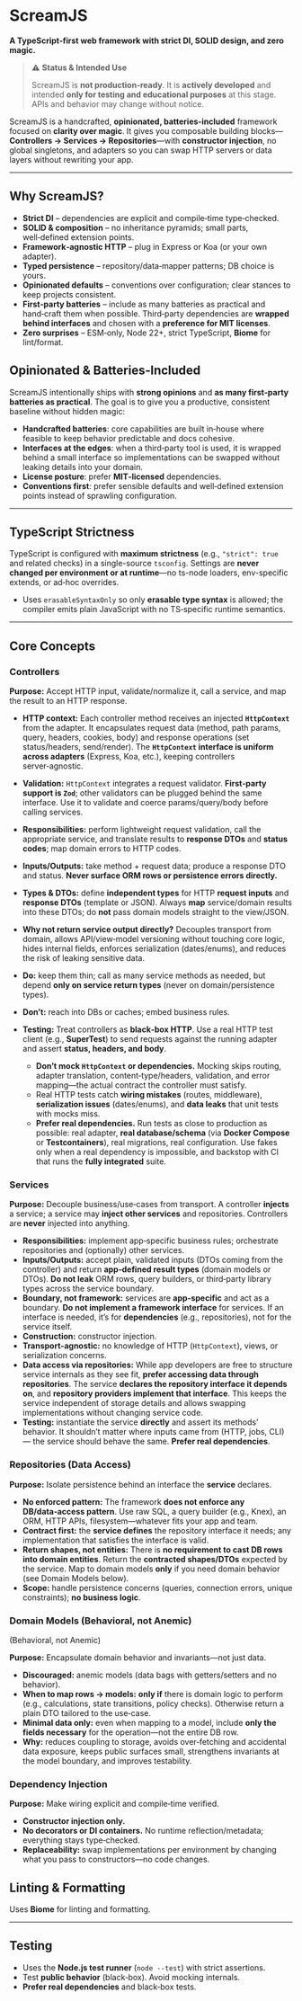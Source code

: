 # ScreamJS

**A TypeScript‑first web framework with strict DI, SOLID design, and zero magic.**

> ⚠️ **Status & Intended Use**
>
> ScreamJS is **not production‑ready**. It is **actively developed** and intended **only for testing and educational purposes** at this stage. APIs and behavior may change without notice.

ScreamJS is a handcrafted, **opinionated, batteries‑included** framework focused on **clarity over magic**. It gives you composable building blocks—**Controllers → Services → Repositories**—with **constructor injection**, no global singletons, and adapters so you can swap HTTP servers or data layers without rewriting your app.

---

## Why ScreamJS?

* **Strict DI** – dependencies are explicit and compile‑time type‑checked.
* **SOLID & composition** – no inheritance pyramids; small parts, well‑defined extension points.
* **Framework‑agnostic HTTP** – plug in Express or Koa (or your own adapter).
* **Typed persistence** – repository/data‑mapper patterns; DB choice is yours.
* **Opinionated defaults** – conventions over configuration; clear stances to keep projects consistent.
* **First‑party batteries** – include as many batteries as practical and hand‑craft them when possible. Third‑party dependencies are **wrapped behind interfaces** and chosen with a **preference for MIT licenses**.
* **Zero surprises** – ESM‑only, Node 22+, strict TypeScript, **Biome** for lint/format.

## Opinionated & Batteries‑Included

ScreamJS intentionally ships with **strong opinions** and **as many first‑party batteries as practical**. The goal is to give you a productive, consistent baseline without hidden magic:

* **Handcrafted batteries**: core capabilities are built in‑house where feasible to keep behavior predictable and docs cohesive.
* **Interfaces at the edges**: when a third‑party tool is used, it is wrapped behind a small interface so implementations can be swapped without leaking details into your domain.
* **License posture**: prefer **MIT‑licensed** dependencies.
* **Conventions first**: prefer sensible defaults and well‑defined extension points instead of sprawling configuration.

---

## TypeScript Strictness

TypeScript is configured with **maximum strictness** (e.g., `"strict": true` and related checks) in a single-source `tsconfig`. Settings are **never changed per environment or at runtime**—no ts-node loaders, env-specific extends, or ad‑hoc overrides.

* Uses `erasableSyntaxOnly` so only **erasable type syntax** is allowed; the compiler emits plain JavaScript with no TS‑specific runtime semantics.

---

## Core Concepts

### Controllers

**Purpose:** Accept HTTP input, validate/normalize it, call a service, and map the result to an HTTP response.

* **HTTP context:** Each controller method receives an injected **`HttpContext`** from the adapter. It encapsulates request data (method, path params, query, headers, cookies, body) and response operations (set status/headers, send/render). The **`HttpContext` interface is uniform across adapters** (Express, Koa, etc.), keeping controllers server‑agnostic.
* **Validation:** `HttpContext` integrates a request validator. **First‑party support is `Zod`**; other validators can be plugged behind the same interface. Use it to validate and coerce params/query/body before calling services.
* **Responsibilities:** perform lightweight request validation, call the appropriate service, and translate results to **response DTOs** and **status codes**; map domain errors to HTTP codes.
* **Inputs/Outputs:** take method + request data; produce a response DTO and status. **Never surface ORM rows or persistence errors directly.**
* **Types & DTOs:** define **independent types** for HTTP **request inputs** and **response DTOs** (template or JSON). Always **map** service/domain results into these DTOs; do **not** pass domain models straight to the view/JSON.
* **Why not return service output directly?** Decouples transport from domain, allows API/view‑model versioning without touching core logic, hides internal fields, enforces serialization (dates/enums), and reduces the risk of leaking sensitive data.
* **Do:** keep them thin; call as many service methods as needed, but depend **only on service return types** (never on domain/persistence types).
* **Don’t:** reach into DBs or caches; embed business rules.
* **Testing:** Treat controllers as **black‑box HTTP**. Use a real HTTP test client (e.g., **SuperTest**) to send requests against the running adapter and assert **status, headers, and body**.

  * **Don’t mock `HttpContext` or dependencies.** Mocking skips routing, adapter translation, content‑type/headers, validation, and error mapping—the actual contract the controller must satisfy.
  * Real HTTP tests catch **wiring mistakes** (routes, middleware), **serialization issues** (dates/enums), and **data leaks** that unit tests with mocks miss.
  * **Prefer real dependencies.** Run tests as close to production as possible: real adapter, **real database/schema** (via **Docker Compose** or **Testcontainers**), real migrations, real configuration. Use fakes only when a real dependency is impossible, and backstop with CI that runs the **fully integrated** suite.

### Services

**Purpose:** Decouple business/use‑cases from transport. A controller **injects** a service; a service may **inject other services** and repositories. Controllers are **never** injected into anything.

* **Responsibilities:** implement app‑specific business rules; orchestrate repositories and (optionally) other services.
* **Inputs/Outputs:** accept plain, validated inputs (DTOs coming from the controller) and return **app‑defined result types** (domain models or DTOs). **Do not leak** ORM rows, query builders, or third‑party library types across the service boundary.
* **Boundary, not framework:** services are **app‑specific** and act as a boundary. **Do not implement a framework interface** for services. If an interface is needed, it’s for **dependencies** (e.g., repositories), not for the service itself.
* **Construction:** constructor injection.
* **Transport‑agnostic:** no knowledge of HTTP (`HttpContext`), views, or serialization concerns.
* **Data access via repositories:** While app developers are free to structure service internals as they see fit, **prefer accessing data through repositories**. The service **declares the repository interface it depends on**, and **repository providers implement that interface**. This keeps the service independent of storage details and allows swapping implementations without changing service code.
* **Testing:** instantiate the service **directly** and assert its methods’ behavior. It shouldn’t matter where inputs came from (HTTP, jobs, CLI) — the service should behave the same. **Prefer real dependencies**.

### Repositories (Data Access)

**Purpose:** Isolate persistence behind an interface the **service** declares.

* **No enforced pattern:** The framework **does not enforce any DB/data‑access pattern**. Use raw SQL, a query builder (e.g., Knex), an ORM, HTTP APIs, filesystem—whatever fits your app and team.
* **Contract first:** the **service defines** the repository interface it needs; any implementation that satisfies the interface is valid.
* **Return shapes, not entities:** There is **no requirement to cast DB rows into domain entities**. Return the **contracted shapes/DTOs** expected by the service. Map to domain models **only** if you need domain behavior (see Domain Models below).
* **Scope:** handle persistence concerns (queries, connection errors, unique constraints); **no business logic**.

### Domain Models (Behavioral, not Anemic)

(Behavioral, not Anemic)

**Purpose:** Encapsulate domain behavior and invariants—not just data.

* **Discouraged:** anemic models (data bags with getters/setters and no behavior).
* **When to map rows → models:** **only if** there is domain logic to perform (e.g., calculations, state transitions, policy checks). Otherwise return a plain DTO tailored to the use‑case.
* **Minimal data only:** even when mapping to a model, include **only the fields necessary** for the operation—not the entire DB row.
* **Why:** reduces coupling to storage, avoids over‑fetching and accidental data exposure, keeps public surfaces small, strengthens invariants at the model boundary, and improves testability.

### Dependency Injection

**Purpose:** Make wiring explicit and compile‑time verified.

* **Constructor injection only.**
* **No decorators or DI containers.** No runtime reflection/metadata; everything stays type‑checked.
* **Replaceability:** swap implementations per environment by changing what you pass to constructors—no code changes.

## Linting & Formatting

Uses **Biome** for linting and formatting.

---

## Testing

* Uses the **Node.js test runner** (`node --test`) with strict assertions.
* Test **public behavior** (black‑box). Avoid mocking internals.
* **Prefer real dependencies** and black‑box tests.
